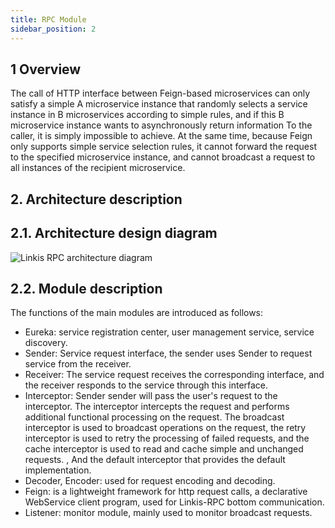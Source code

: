 ```yaml
---
title: RPC Module
sidebar_position: 2
---
```


## 1 Overview
The call of HTTP interface between Feign-based microservices can only satisfy a simple A microservice instance that randomly selects a service instance in B microservices according to simple rules, and if this B microservice instance wants to asynchronously return information To the caller, it is simply impossible to achieve.
At the same time, because Feign only supports simple service selection rules, it cannot forward the request to the specified microservice instance, and cannot broadcast a request to all instances of the recipient microservice.

## 2. Architecture description
## 2.1. Architecture design diagram
![Linkis RPC architecture diagram](/Images/Architecture/Commons/linkis-rpc.png)
## 2.2. Module description
The functions of the main modules are introduced as follows:
* Eureka: service registration center, user management service, service discovery.
* Sender: Service request interface, the sender uses Sender to request service from the receiver.
* Receiver: The service request receives the corresponding interface, and the receiver responds to the service through this interface.
* Interceptor: Sender sender will pass the user's request to the interceptor. The interceptor intercepts the request and performs additional functional processing on the request. The broadcast interceptor is used to broadcast operations on the request, the retry interceptor is used to retry the processing of failed requests, and the cache interceptor is used to read and cache simple and unchanged requests. , And the default interceptor that provides the default implementation.
* Decoder, Encoder: used for request encoding and decoding.
* Feign: is a lightweight framework for http request calls, a declarative WebService client program, used for Linkis-RPC bottom communication.
* Listener: monitor module, mainly used to monitor broadcast requests.